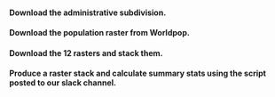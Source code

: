 #### Download the administrative subdivision.

#### Download the population raster from Worldpop.

#### Download the 12 rasters and stack them.

#### Produce a raster stack and calculate summary stats using the script posted to our slack channel.
